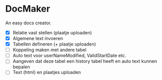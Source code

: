 # DocMaker
An easy docs creator.

- [x] Relatie vast stellen (plaatje uploaden)
- [x] Algemene text invoeren
- [x] Tabellen defineren (+ plaatje uploaden)
- [ ] Koppeling maken met andere tabel
- [ ] Auto text voor userNameModified, ValidStartDate etc.
- [ ] Aangeven dat deze tabel een history tabel heeft en auto text kunnen bepalen
- [ ] Text (html) en plaatjes uploaden
